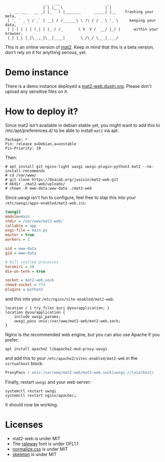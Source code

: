 ```
                  _   ___                     _     
                 | | |__ \                   | |    
  _ __ ___   __ _| |_   ) |_______      _____| |__    Trashing your meta,
 | '_ ` _ \ / _` | __| / /______\ \ /\ / / _ \ '_ \     keeping your data,
 | | | | | | (_| | |_ / /_       \ V  V /  __/ |_) |      within your browser.
 |_| |_| |_|\__,_|\__|____|       \_/\_/ \___|_.__/ 
 ```

This is an online version of [mat2](https://0xacab.org/jvoisin/mat2).
Keep in mind that this is a beta version, don't rely on it for anything
serious, yet.

# Demo instance

There is a demo instance deployed a [mat2-web.dustri.org](https://mat2-web.dustri.org).
Please don't upload any sensitive files on it.

# How to deploy it?

Since mat2 isn't available in debian stable yet, you might want to add this to
/etc/apt/preferences.d/ to be able to install `mat2` via apt.

```
Package: *
Pin: release o=Debian,a=unstable
Pin-Priority: 10
```

Then:

```
# apt install git nginx-light uwsgi uwsgi-plugin-python3 mat2 --no-install-recommends
# cd /var/www/
# git clone https://0xacab.org/jvoisin/mat2-web.git
# mkdir ./mat2-web/uploads/
# chown -R www-data:www-data ./mat2-web
```

Since uwsgi isn't fun to configure, feel free to slap this into your
`/etc/uwsgi/apps-enabled/mat2-web.ini`:

```ini
[uwsgi]
module=main
chdir = /var/www/mat2-web/
callable = app
wsgi-file = main.py
master = true
workers = 1

uid = www-data
gid = www-data

# kill stalled processes
harakiri = 30
die-on-term = true

socket = mat2-web.sock
chmod-socket = 774
plugins = python3
```

and this into your `/etc/nginx/site-enabled/mat2-web`:

```nginx
location / { try_files $uri @yourapplication; }
location @yourapplication {
	include uwsgi_params;
	uwsgi_pass unix:/var/www/mat2-web/mat2-web.sock;
}
```

Nginx is the recommended web engine, but you can also use Apache if you prefer:

```
apt install apache2 libapache2-mod-proxy-uwsgi
```

and add this to your `/etc/apache2/sites-enabled/mat2-web` in the `virtualhost` block:

```Apache
ProxyPass / unix:/var/www/mat2-web/mat2-web.sock|uwsgi://localhost/

```

Finally, restart `uwsgi` and your web server:

```
systemctl restart uwsgi
systemctl restart nginx/apache/…
```

It should now be working.

# Licenses

- mat2-web is under MIT
- The [raleway](https://github.com/impallari/Raleway/) font is under OFL1.1
- [normalize.css](https://github.com/necolas/normalize.css/) is under MIT
- [skeleton](http://getskeleton.com/) is under MIT
